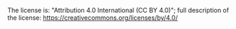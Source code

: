 The license is: "Attribution 4.0 International (CC BY 4.0)"; full description of the license: https://creativecommons.org/licenses/by/4.0/
